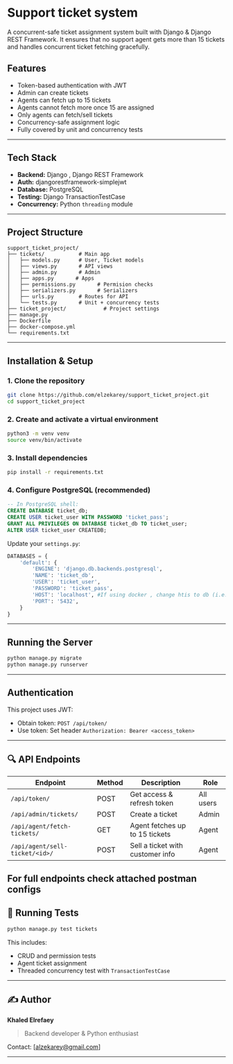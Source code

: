 # Support ticket system

A concurrent-safe ticket assignment system built with Django & Django REST Framework. It ensures that no support agent gets more than 15 tickets and handles concurrent ticket fetching gracefully.

## Features

- Token-based authentication with JWT
- Admin can create tickets
- Agents can fetch up to 15 tickets
- Agents cannot fetch more once 15 are assigned
- Only agents can fetch/sell tickets
- Concurrency-safe assignment logic
- Fully covered by unit and concurrency tests

---

## Tech Stack

- **Backend:** Django , Django REST Framework
- **Auth:** djangorestframework-simplejwt
- **Database:** PostgreSQL
- **Testing:** Django TransactionTestCase
- **Concurrency:** Python `threading` module

---

## Project Structure

```
support_ticket_project/
├── tickets/           # Main app
│   ├── models.py      # User, Ticket models
│   ├── views.py       # API views
│   ├── admin.py       # Admin
│   ├── apps.py       # Apps
│   ├── permissions.py       # Permision checks
│   ├── serializers.py       # Serializers
│   ├── urls.py        # Routes for API
│   └── tests.py       # Unit + concurrency tests
├── ticket_project/            # Project settings
├── manage.py
├── Dockerfile
├── docker-compose.yml
└── requirements.txt
```

---

## Installation & Setup

### 1. Clone the repository

```bash
git clone https://github.com/elzekarey/support_ticket_project.git
cd support_ticket_project
```

### 2. Create and activate a virtual environment

```bash
python3 -m venv venv
source venv/bin/activate
```

### 3. Install dependencies

```bash
pip install -r requirements.txt
```

### 4. Configure PostgreSQL (recommended)

```sql
-- In PostgreSQL shell:
CREATE DATABASE ticket_db;
CREATE USER ticket_user WITH PASSWORD 'ticket_pass';
GRANT ALL PRIVILEGES ON DATABASE ticket_db TO ticket_user;
ALTER USER ticket_user CREATEDB;
```

Update your `settings.py`:

```python
DATABASES = {
    'default': {
        'ENGINE': 'django.db.backends.postgresql',
        'NAME': 'ticket_db',
        'USER': 'ticket_user',
        'PASSWORD': 'ticket_pass',
        'HOST': 'localhost', #If using docker , change htis to db (i.e. the service name in docker-compose.yml)
        'PORT': '5432',
    }
}
```

---

## Running the Server

```bash
python manage.py migrate
python manage.py runserver
```

---

## Authentication

This project uses JWT:

- Obtain token: `POST /api/token/`
- Use token: Set header `Authorization: Bearer <access_token>`

---

## 🔍 API Endpoints

| Endpoint                     | Method | Description                       | Role     |
|-----------------------------|--------|-----------------------------------|----------|
| `/api/token/`               | POST   | Get access & refresh token        | All users |
| `/api/admin/tickets/`       | POST   | Create a ticket                   | Admin    |
| `/api/agent/fetch-tickets/` | GET    | Agent fetches up to 15 tickets    | Agent    |
| `/api/agent/sell-ticket/<id>/` | POST | Sell a ticket with customer info | Agent    |

For full endpoints check attached postman configs
---

## 🧪 Running Tests

```bash
python manage.py test tickets
```

This includes:
- CRUD and permission tests
- Agent ticket assignment
- Threaded concurrency test with `TransactionTestCase`

---

## ✍️ Author

**Khaled Elrefaey**  
> Backend developer & Python enthusiast

Contact: [alzekarey@gmail.com]

---
